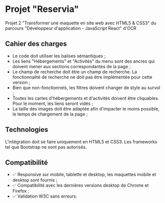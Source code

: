 <h1>Projet "Reservia"</h1>

Projet 2 "Transformer une maquette en site web avec HTML5 & CSS3" du parcours "Développeur d'application - JavaScript React" d'OCR

<h2>Cahier des charges</h2>

- Le code doit utiliser les balises sémantiques ;
- Les liens "Hébergements" et "Activités" du menu sont des ancres qui doivent mener aux sections correspondantes de la page ;
- Le champ de recherche doit être un champ de recherche. La fonctionnalité de recherche ne doit pas être implémentée pour cette version ;
- Bien que non-fonctionnels, les filtres doivent changer de style au survol ;
- Toutes les cartes d'hébergements et d'activités doivent être cliquables. Pour le moment, les liens seront vidés ;
- La taille des images doit être adaptée afin d'impacter le moins possible, le temps de chargement de la page ;

<h2>Technologies</h2>

L'intégration doit se faire uniquement en HTML5 et CSS3. Les frameworks tel que Bootstrap ne sont pas autorisés.

<h2>Compatibilité</h2>

- :white_check_mark: Responsive sur mobile, tablette et desktop, les maquettes mobile et desktop sont fournis ;
- :white_check_mark: Compatibilité avec les dernières versions desktop de Chrome et Firefox ;
- :white_check_mark: Validation W3C sans erreurs.
